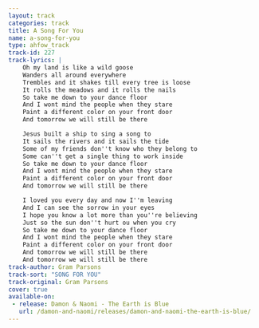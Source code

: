 ```yaml
---
layout: track
categories: track
title: A Song For You
name: a-song-for-you
type: ahfow_track
track-id: 227
track-lyrics: |
    Oh my land is like a wild goose
    Wanders all around everywhere
    Trembles and it shakes till every tree is loose
    It rolls the meadows and it rolls the nails
    So take me down to your dance floor
    And I wont mind the people when they stare
    Paint a different color on your front door
    And tomorrow we will still be there

    Jesus built a ship to sing a song to
    It sails the rivers and it sails the tide
    Some of my friends don''t know who they belong to
    Some can''t get a single thing to work inside
    So take me down to your dance floor
    And I wont mind the people when they stare
    Paint a different color on your front door
    And tomorrow we will still be there

    I loved you every day and now I''m leaving
    And I can see the sorrow in your eyes
    I hope you know a lot more than you''re believing
    Just so the sun don''t hurt ou when you cry
    So take me down to your dance floor
    And I wont mind the people when they stare
    Paint a different color on your front door
    And tomorrow we will still be there
    And tomorrow we will still be there
track-author: Gram Parsons
track-sort: "SONG FOR YOU"
track-original: Gram Parsons
cover: true
available-on:
 - release: Damon & Naomi - The Earth is Blue
   url: /damon-and-naomi/releases/damon-and-naomi-the-earth-is-blue/
---
```

